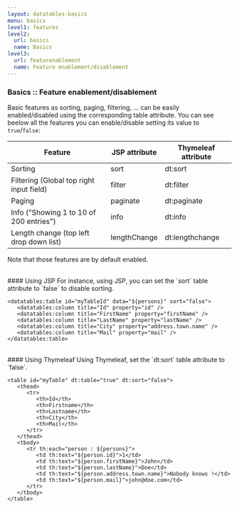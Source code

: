 ```yaml
---
layout: datatables-basics
menu: basics
level1: features
level2:
  url: basics
  name: Basics
level3:
  url: featurenablement
  name: Feature enablement/disablement
---
```

### Basics :: Feature enablement/disablement

Basic features as sorting, paging, filtering, \... can be easily enabled/disabled using the corresponding table attribute.
You can see beelow all the features you can enable/disable setting its value to `true`/`false`:

<table class="table table-striped">
  <thead>
    <tr>
      <th>Feature</th>
      <th>JSP attribute</th>
      <th>Thymeleaf attribute</th>
    </tr>
  </thead>
  <tbody>
    <tr>
      <td>Sorting</td>
      <td>sort</td>
      <td>dt:sort</td>
    </tr>
    <tr>
      <td>Filtering (Global top right input field)</td>
      <td>filter</td>
      <td>dt:filter</td>
    </tr>
    <tr>
      <td>Paging</td>
      <td>paginate</td>
      <td>dt:paginate</td>
    </tr>
    <tr>
      <td>Info ("Showing 1 to 10 of 200 entries")</td>
      <td>info</td>
      <td>dt:info</td>
    </tr>
    <tr>
      <td>Length change (top left drop down list)</td>
      <td>lengthChange</td>
      <td>dt:lengthchange</td>
    </tr>
  </tbody>
</table>

Note that those features are by default enabled.

<br />
#### Using JSP
For instance, using JSP, you can set the `sort` table attribute to `false` to disable sorting.

	<datatables:table id="myTableId" data="${persons}" sort="false">
	   <datatables:column title="Id" property="id" />
	   <datatables:column title="FirstName" property="firstName" />
	   <datatables:column title="LastName" property="lastName" />
	   <datatables:column title="City" property="address.town.name" />
	   <datatables:column title="Mail" property="mail" />
	</datatables:table>

<br />
#### Using Thymeleaf
Using Thymeleaf, set the `dt:sort` table attribute to `false`.

	<table id="myTable" dt:table="true" dt:sort="false">
	   <thead>
	      <tr>
	         <th>Id</th>
	         <th>Firstname</th>
	         <th>Lastname</th>
	         <th>City</th>
	         <th>Mail</th>
	      </tr>
	   </thead>
	   <tbody>
	      <tr th:each="person : ${persons}">
	         <td th:text="${person.id}">1</td>
	         <td th:text="${person.firstName}">John</td>
	         <td th:text="${person.lastName}">Doe</td>
	         <td th:text="${person.address.town.name}">Nobody knows !</td>
	         <td th:text="${person.mail}">john@doe.com</td>
	      </tr>
	   </tbody>
	</table>
